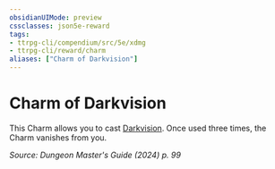 ```yaml
---
obsidianUIMode: preview
cssclasses: json5e-reward
tags:
- ttrpg-cli/compendium/src/5e/xdmg
- ttrpg-cli/reward/charm
aliases: ["Charm of Darkvision"]
---
```

# Charm of Darkvision

This Charm allows you to cast [Darkvision](3-Compendium/spells/darkvision-xphb.md). Once used three times, the Charm vanishes from you.

*Source: Dungeon Master's Guide (2024) p. 99*
